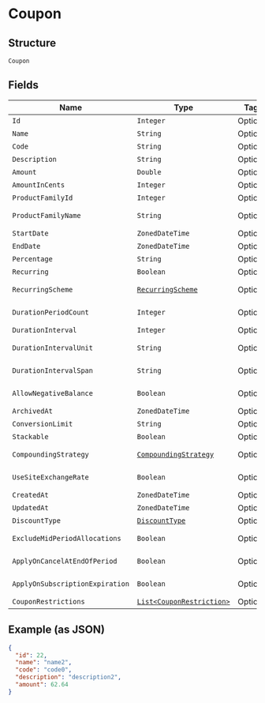 
# Coupon

## Structure

`Coupon`

## Fields

| Name | Type | Tags | Description | Getter | Setter |
|  --- | --- | --- | --- | --- | --- |
| `Id` | `Integer` | Optional | - | Integer getId() | setId(Integer id) |
| `Name` | `String` | Optional | - | String getName() | setName(String name) |
| `Code` | `String` | Optional | - | String getCode() | setCode(String code) |
| `Description` | `String` | Optional | - | String getDescription() | setDescription(String description) |
| `Amount` | `Double` | Optional | - | Double getAmount() | setAmount(Double amount) |
| `AmountInCents` | `Integer` | Optional | - | Integer getAmountInCents() | setAmountInCents(Integer amountInCents) |
| `ProductFamilyId` | `Integer` | Optional | - | Integer getProductFamilyId() | setProductFamilyId(Integer productFamilyId) |
| `ProductFamilyName` | `String` | Optional | - | String getProductFamilyName() | setProductFamilyName(String productFamilyName) |
| `StartDate` | `ZonedDateTime` | Optional | - | ZonedDateTime getStartDate() | setStartDate(ZonedDateTime startDate) |
| `EndDate` | `ZonedDateTime` | Optional | - | ZonedDateTime getEndDate() | setEndDate(ZonedDateTime endDate) |
| `Percentage` | `String` | Optional | - | String getPercentage() | setPercentage(String percentage) |
| `Recurring` | `Boolean` | Optional | - | Boolean getRecurring() | setRecurring(Boolean recurring) |
| `RecurringScheme` | [`RecurringScheme`](../../doc/models/recurring-scheme.md) | Optional | - | RecurringScheme getRecurringScheme() | setRecurringScheme(RecurringScheme recurringScheme) |
| `DurationPeriodCount` | `Integer` | Optional | - | Integer getDurationPeriodCount() | setDurationPeriodCount(Integer durationPeriodCount) |
| `DurationInterval` | `Integer` | Optional | - | Integer getDurationInterval() | setDurationInterval(Integer durationInterval) |
| `DurationIntervalUnit` | `String` | Optional | - | String getDurationIntervalUnit() | setDurationIntervalUnit(String durationIntervalUnit) |
| `DurationIntervalSpan` | `String` | Optional | - | String getDurationIntervalSpan() | setDurationIntervalSpan(String durationIntervalSpan) |
| `AllowNegativeBalance` | `Boolean` | Optional | - | Boolean getAllowNegativeBalance() | setAllowNegativeBalance(Boolean allowNegativeBalance) |
| `ArchivedAt` | `ZonedDateTime` | Optional | - | ZonedDateTime getArchivedAt() | setArchivedAt(ZonedDateTime archivedAt) |
| `ConversionLimit` | `String` | Optional | - | String getConversionLimit() | setConversionLimit(String conversionLimit) |
| `Stackable` | `Boolean` | Optional | - | Boolean getStackable() | setStackable(Boolean stackable) |
| `CompoundingStrategy` | [`CompoundingStrategy`](../../doc/models/compounding-strategy.md) | Optional | - | CompoundingStrategy getCompoundingStrategy() | setCompoundingStrategy(CompoundingStrategy compoundingStrategy) |
| `UseSiteExchangeRate` | `Boolean` | Optional | - | Boolean getUseSiteExchangeRate() | setUseSiteExchangeRate(Boolean useSiteExchangeRate) |
| `CreatedAt` | `ZonedDateTime` | Optional | - | ZonedDateTime getCreatedAt() | setCreatedAt(ZonedDateTime createdAt) |
| `UpdatedAt` | `ZonedDateTime` | Optional | - | ZonedDateTime getUpdatedAt() | setUpdatedAt(ZonedDateTime updatedAt) |
| `DiscountType` | [`DiscountType`](../../doc/models/discount-type.md) | Optional | - | DiscountType getDiscountType() | setDiscountType(DiscountType discountType) |
| `ExcludeMidPeriodAllocations` | `Boolean` | Optional | - | Boolean getExcludeMidPeriodAllocations() | setExcludeMidPeriodAllocations(Boolean excludeMidPeriodAllocations) |
| `ApplyOnCancelAtEndOfPeriod` | `Boolean` | Optional | - | Boolean getApplyOnCancelAtEndOfPeriod() | setApplyOnCancelAtEndOfPeriod(Boolean applyOnCancelAtEndOfPeriod) |
| `ApplyOnSubscriptionExpiration` | `Boolean` | Optional | - | Boolean getApplyOnSubscriptionExpiration() | setApplyOnSubscriptionExpiration(Boolean applyOnSubscriptionExpiration) |
| `CouponRestrictions` | [`List<CouponRestriction>`](../../doc/models/coupon-restriction.md) | Optional | - | List<CouponRestriction> getCouponRestrictions() | setCouponRestrictions(List<CouponRestriction> couponRestrictions) |

## Example (as JSON)

```json
{
  "id": 22,
  "name": "name2",
  "code": "code0",
  "description": "description2",
  "amount": 62.64
}
```


